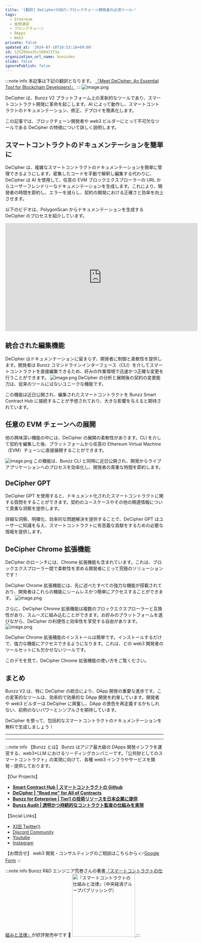 ```yaml
---
title: '[翻訳] DeCipherの紹介~ブロックチェーン開発者の必須ツール~'
tags:
  - Ethereum
  - 仮想通貨
  - ブロックチェーン
  - DApps
  - Web3
private: false
updated_at: '2024-07-10T16:53:18+09:00'
id: 12529dea35c590431f3a
organization_url_name: bunzzdev
slide: false
ignorePublish: false
---
```

:::note info
本記事は下記の翻訳となります。
[『Meet DeCipher: An Essential Tool for Blockchain Developers!』](https://blog.bunzz.dev/decipher-an-essential-tool-for-blockchain-developers/)
:::
![image.png](https://qiita-image-store.s3.ap-northeast-1.amazonaws.com/0/1926720/d48bd3c1-8399-83fc-8596-33aa0f8b3b22.png)

DeCipher は、Bunzz V2 プラットフォーム上の革新的なツールであり、スマートコントラクト開発に革命を起こします。AI によって動作し、スマートコントラクトのドキュメンテーション、修正、デプロイを簡素化します。

この記事では、ブロックチェーン開発者や web3 ビルダーにとって不可欠なツールである DeCipher の特徴について詳しく説明します。

## スマートコントラクトのドキュメンテーションを簡単に

DeCipher は、複雑なスマートコントラクトのドキュメンテーションを簡単に管理できるようにします。密集したコードを手動で解釈し編集する代わりに、DeCipher は AI を使用して、任意の EVM ブロックエクスプローラーの URL からユーザーフレンドリーなドキュメンテーションを生成します。これにより、開発者の時間を節約し、エラーを減らし、契約の開発における正確さと効率を向上させます。

以下のビデオは、PolygonScan からドキュメンテーションを生成する DeCipher のプロセスを紹介しています。

<iframe width="612" height="344" src="https://www.youtube.com/embed/YIs0eRrd1W0" title="DeCipher PolygonScan Sample" frameborder="0" allow="accelerometer; autoplay; clipboard-write; encrypted-media; gyroscope; picture-in-picture; web-share" allowfullscreen></iframe>

## 統合された編集機能

DeCipher はドキュメンテーションに留まらず、開発者に制御と柔軟性を提供します。開発者は Bunzz コマンドラインインターフェース（CLI）を介してスマートコントラクトを直接編集できるため、好みの作業環境で迅速かつ正確な変更を行うことができます。
![image.png](https://qiita-image-store.s3.ap-northeast-1.amazonaws.com/0/1926720/70d96485-fa88-a8ad-26bb-6bab40f23d48.png)
DeCipher の分析と展開後の契約の変更能力は、従来のツールにはないユニークな機能です。

この機能は近日公開され、編集されたスマートコントラクトを Bunzz Smart Contract Hub に接続することが予想されており、大きな影響を与えると期待されています。

## 任意の EVM チェーンへの展開

他の興味深い機能の中には、DeCipher の展開の柔軟性があります。CLI を介して契約を編集した後、プラットフォームから任意の Ethereum Virtual Machine（EVM）チェーンに直接展開することができます。

![image.png](https://qiita-image-store.s3.ap-northeast-1.amazonaws.com/0/1926720/48b41401-3614-f16b-5677-d986ebda0a93.png)
この機能は、Bunzz CLI と同時に近日公開され、開発からライブアプリケーションへのプロセスを効率化し、開発者の貴重な時間を節約します。

## DeCipher GPT

DeCipher GPT を使用すると、ドキュメント化されたスマートコントラクトに関する質問をすることができます。契約のユースケースやその他の関連情報について貴重な洞察を提供します。

詳細な洞察、明確化、効率的な問題解決を提供することで、DeCipher GPT はユーザーに知識を与え、スマートコントラクトに有意義な貢献をするための必要な情報を提供します。

## DeCipher Chrome 拡張機能

DeCipher のローンチには、Chrome 拡張機能も含まれています。これは、ブロックエクスプローラー間で柔軟性を求める開発者にとって究極のソリューションです！

DeCipher Chrome 拡張機能には、先に述べたすべての強力な機能が搭載されており、開発者はこれらの機能にシームレスかつ簡単にアクセスすることができます。
![image.png](https://qiita-image-store.s3.ap-northeast-1.amazonaws.com/0/1926720/5868c9c5-6e12-f71d-d1f6-eddf00347fcc.png)

さらに、DeCipher Chrome 拡張機能は複数のブロックエクスプローラーと互換性があり、スムーズに組み込むことができます。お好みのプラットフォームを選びながら、DeCipher の利便性と効率性を享受する自由があります。
![image.png](https://qiita-image-store.s3.ap-northeast-1.amazonaws.com/0/1926720/a1c2a818-3002-a4e1-b119-e4fc1e16b5e2.png)

DeCipher Chrome 拡張機能のインストールは簡単です。インストールするだけで、強力な機能にアクセスできるようになります。これは、どの web3 開発者のツールセットにも欠かせないツールです。

このデモを見て、DeCipher Chrome 拡張機能の使い方をご覧ください。

## まとめ

Bunzz V2 は、特に DeCipher の統合により、DApp 開発の重要な進歩です。この変革的なツールは、効率的で効果的な DApp 開発を約束しています。開発者や web3 ビルダーは DeCipher に興奮し、DApp の景色を再定義するかもしれない、前例のないパワーとシンプルさを期待しています。

DeCipher を使って、包括的なスマートコントラクトのドキュメンテーションを無料で生成しましょう！

---

---

:::note info
【Bunzz とは】
Bunzz はアジア最大級の DApps 開発インフラを運営する、web3×LLM におけるリーディングカンパニーです。「公共財としてのスマートコントラクト」の実現に向けて、各種 web3 インフラやサービスを開発・提供しております。

【Our Projects】

- **[Smart Contract Hub | スマートコントラクトの Github](https://www.bunzz.dev/)**
- **[DeCipher | "Read me" for All of Contracts](https://www.bunzz.dev/decipher)**
- **[Bunzz for Enterprise | Tier1 の技術リソースを日本企業に提供](https://enterprise.bunzz.dev/ja)**
- **[Bunzz Audit | 透明かつ持続的なコントラクト監査の仕組みを実現](hhttps://www.bunzz.dev/audit)**

【Social Links】

- [X(旧 Twitter))](https://twitter.com/BunzzDev)
- [Discord Community](https://t.co/6hHgssJdvW)
- [Youtube](https://www.youtube.com/@bunzzdev)
- [Instagram](https://www.instagram.com/bunzzdev/)

【お問合せ】
web3 開発・コンサルティングのご相談はこちらから 👉[Google Form](https://forms.gle/4tgQjWSw2MMMZW6E6)
:::

:::note info
Bunzz R&D エンジニア荒巻さんの著書[『スマートコントラクトの仕組みと法律』](https://amzn.to/3V03sNH)が好評発売中です 📕
<a href="https://amzn.to/3V03sNH" rel="nofollow" referrerpolicy="no-referrer-when-downgrade">
<img
    src="https://m.media-amazon.com/images/I/81wopoZ1K4L._SY522_.jpg"
    alt="『スマートコントラクトの仕組みと法律』（中央経済グループパブリッシング）"
    width="200px"
    height="auto"
    Style="border: 0px;"
  />
</a>
:::
